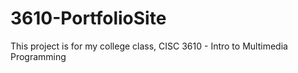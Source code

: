 # 3610-PortfolioSite

This project is for my college class, CISC 3610 - Intro to Multimedia Programming
